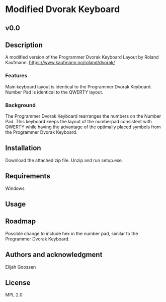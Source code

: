 # Modified Dvorak Keyboard
## v0.0

## Description
A modified version of the Programmer Dvorak
Keyboard Layout by Roland Kaufmann.
https://www.kaufmann.no/roland/dvorak/

### Features
Main keyboard layout is identical to the Programmer Dvorak Keyboard.
Number Pad is identical to the QWERTY layout.

### Background
The Programmer Dvorak Keyboard rearranges the numbers on the Number Pad.
This keyboard keeps the layout of the numberpad consistent with QWERTY
while having the advantage of the optimally placed symbols from the
Programmer Dvorak Keyboard.

## Installation
Download the attached zip file. Unzip and run setup.exe.

## Requirements
Windows

## Usage

## Roadmap
Possible change to include hex in the number pad, similar to the Programmer Dvorak Keyboard.

## Authors and acknowledgment
Elijah Goossen

## License
MPL 2.0
